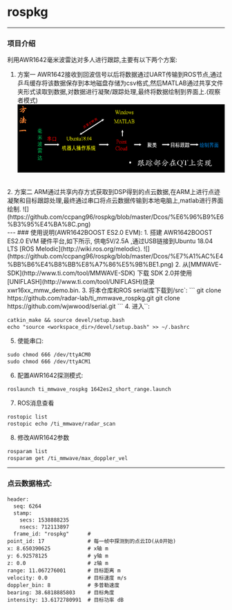 # rospkg
---
### 项目介绍
利用AWR1642毫米波雷达对多人进行跟踪,主要有以下两个方案:
1. 方案一
AWR1642接收到回波信号以后将数据通过UART传输到ROS节点,通过乒乓缓存将该数据保存到本地磁盘存储为csv格式,然后MATLAB通过共享文件夹形式读取到数据,对数据进行凝聚/跟踪处理,最终将数据绘制到界面上.(观察者模式)
![](https://github.com/ccpang96/rospkg/blob/master/Dcos/%E6%96%B9%E6%B3%95%E4%B8%80.png)
</br>
2. 方案二
ARM通过共享内存方式获取到DSP得到的点云数据,在ARM上进行点迹凝聚和目标跟踪处理,最终通过串口将点云数据传输到本地电脑上,matlab进行界面绘制.
![](https://github.com/ccpang96/rospkg/blob/master/Dcos/%E6%96%B9%E6%B3%95%E4%BA%8C.png)
</br>
---
### 使用说明(AWR1642BOOST ES2.0 EVM):
1. 搭建 AWR1642BOOST ES2.0 EVM 硬件平台,如下所示, 供电5V/2.5A ,通过USB链接到Ubuntu 18.04 LTS [ROS Melodic](http://wiki.ros.org/melodic).
![](https://github.com/ccpang96/rospkg/blob/master/Dcos/%E7%A1%AC%E4%BB%B6%E4%B8%BB%E8%A7%86%E5%9B%BE1.png)
2. 从[MMWAVE-SDK](http://www.ti.com/tool/MMWAVE-SDK) 下载 SDK 2.0并使用[UNIFLASH](http://www.ti.com/tool/UNIFLASH)烧录 xwr16xx_mmw_demo.bin.
3. 将本仓库和ROS serial库下载到<workspace dir>/src`:
```
git clone https://github.com/radar-lab/ti_mmwave_rospkg.git
git clone https://github.com/wjwwood/serial.git
```
4. 进入`<workspace dir>`:

```
catkin_make && source devel/setup.bash
echo "source <workspace_dir>/devel/setup.bash" >> ~/.bashrc
```

5. 使能串口:
```
sudo chmod 666 /dev/ttyACM0
sudo chmod 666 /dev/ttyACM1
```
6. 配置AWR1642探测模式:
```
roslaunch ti_mmwave_rospkg 1642es2_short_range.launch
```
7. ROS消息查看
```
rostopic list
rostopic echo /ti_mmwave/radar_scan
```
8. 修改AWR1642参数
```
rosparam list
rosparam get /ti_mmwave/max_doppler_vel
```

---
### 点云数据格式:
```
header: 
  seq: 6264
  stamp: 
    secs: 1538888235
    nsecs: 712113897
  frame_id: "rospkg"      #
point_id: 17              # 每一帧中探测到的点云ID(从0开始)
x: 8.650390625            # x轴 m
y: 6.92578125             # y轴 m
z: 0.0                    # z轴 m
range: 11.067276001       # 目标距离 m
velocity: 0.0             # 目标速度 m/s
doppler_bin: 8            # 多普勒速度
bearing: 38.6818885803    # 目标角度
intensity: 13.6172780991  # 目标功率 dB
```
